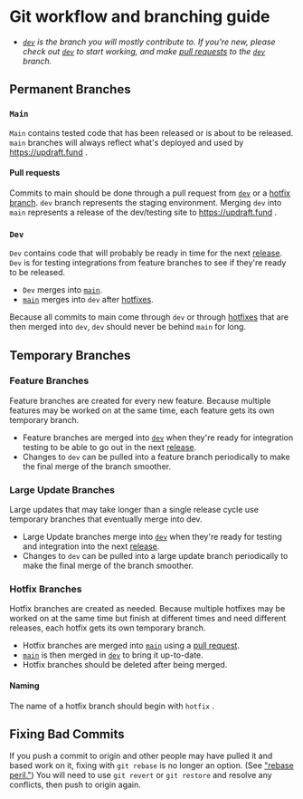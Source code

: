 # Git workflow and branching guide

* _[`dev`](#dev) is the branch you will mostly contribute to.  If you're new, please check out [`dev`](#dev) to start working, and make [pull requests](#pull-requests) to the [`dev`](#dev) branch._

## Permanent Branches

### `Main`

`Main` contains tested code that has been released or is about to be released. `main` branches will always reflect what's deployed and used by https://updraft.fund .

#### Pull requests

Commits to main should be done through a pull request from [`dev`](#dev) or a [hotfix branch](#hotfix-branches). `dev` branch represents the staging environment. Merging `dev` into `main` represents a release of the dev/testing site to https://updraft.fund .

### `Dev`

`Dev` contains code that will probably be ready in time for the next [release](#releases). `Dev` is for testing integrations from feature branches to see if they're ready to be released.

* `Dev` merges into [`main`](#main).
* [`main`](#main) merges into `dev` after [hotfixes](#hotfix-branches).

Because all commits to main come through `dev` or through [hotfixes](#hotfix-branches) that are then merged into `dev`, `dev` should never be behind `main` for long.

## Temporary Branches 

### Feature Branches

Feature branches are created for every new feature. Because multiple features may be worked on at the same time, each feature gets its own temporary branch.

* Feature branches are merged into [`dev`](#dev) when they're ready for integration testing to be able to go out in the next [release](#releases).
* Changes to `dev` can be pulled into a feature branch periodically to make the final merge of the branch smoother.

### Large Update Branches

Large updates that may take longer than a single release cycle use temporary branches that eventually merge into dev. 

* Large Update branches merge into [`dev`](#dev) when they're ready for testing and integration into the next [release](#releases).
* Changes to `dev` can be pulled into a large update branch periodically to make the final merge of the branch smoother.

### Hotfix Branches

Hotfix branches are created as needed. Because multiple hotfixes may be worked on at the same time but finish at different times and need different releases, each hotfix gets its own temporary branch.

* Hotfix branches are merged into [`main`](#main) using a [pull request](#pull-requests).
* [`main`](#main) is then merged in [`dev`](#dev) to bring it up-to-date.
* Hotfix branches should be deleted after being merged.

#### Naming

The name of a hotfix branch should begin with `hotfix` .

## Fixing Bad Commits

If you push a commit to origin and other people may have pulled it and based work on it, fixing with `git rebase` is no longer an option. (See ["rebase peril."](https://git-scm.com/book/en/v2/Git-Branching-Rebasing#_rebase_peril)) You will need to use `git revert` or `git restore` and resolve any conflicts, then push to origin again.

